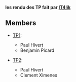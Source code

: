 **les rendu des TP fait par [IT4lik](https://github.com/It4lik/B2-Reseau-2018)**

## Members

- [TP1](https://github.com/paulhiv/reseau-b2/tree/master/tp1): 
  - Paul Hivert
  - Benjamin Picard

- [TP2](https://github.com/paulhiv/reseau-b2/tree/master/tp2): 
  - Paul Hivert
  - Clement Ximenes
